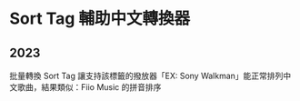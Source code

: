 # Sort Tag 輔助中文轉換器
2023
---
批量轉換 Sort Tag 讓支持該標籤的撥放器「EX: Sony Walkman」能正常排列中文歌曲，結果類似：Fiio Music 的拼音排序
